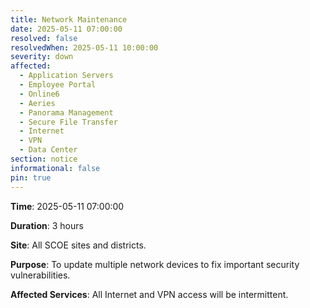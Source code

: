 ```yaml
---
title: Network Maintenance
date: 2025-05-11 07:00:00
resolved: false
resolvedWhen: 2025-05-11 10:00:00
severity: down
affected:
  - Application Servers
  - Employee Portal
  - Online6
  - Aeries
  - Panorama Management
  - Secure File Transfer
  - Internet
  - VPN
  - Data Center
section: notice
informational: false
pin: true
---
```


**Time**: 2025-05-11 07:00:00

**Duration**: 3 hours

**Site**: All SCOE sites and districts.

**Purpose**: To update multiple network devices to fix important security vulnerabilities.

**Affected Services**: All Internet and VPN access  will be intermittent.

